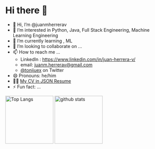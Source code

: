 # Hi there 👋

- 👋 Hi, I’m @juanmherrerav
- 👀 I’m interested in Python, Java, Full Stack Engineering, Machine Learning Engineering
- 🌱 I’m currently learning , ML
- 💞️ I’m looking to collaborate on ...
- 📫 How to reach me ...
  - LinkedIn : <https://www.linkedin.com/in/juan-herrera-v/>
  - email: juanm.herrerav@gmail.com
  - [@tonijuex](https://twitter.com/tonijuex) on Twitter
- 😄 Pronouns: he/him
- 🧑‍💻 [My CV in JSON Resume](https://registry.jsonresume.org/juanmherrerav?theme=autumn)
- ⚡ Fun fact: ...

[//]: <> (This is also a comment.)
<!-- markdownlint-disable MD033 -->
<p align="left">
  <img alt="Top Langs" height="150px" src="https://github-readme-stats.vercel.app/api/top-langs/?username=juanmherrerav&layout=compact&show_icons=true&theme=onedark&count_private=true" />
  <img alt="github stats" height="150px" src="https://github-readme-stats.vercel.app/api?username=juanmherrerav&theme=onedark&show_icons=true&count_private=true" />
</p>
